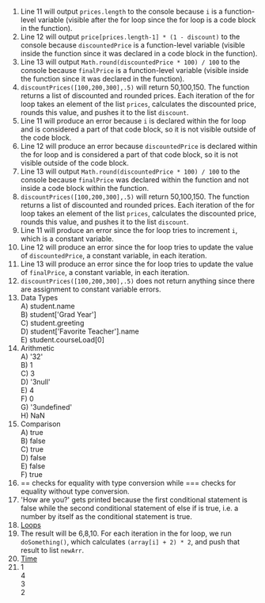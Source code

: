 1. Line 11 will output `prices.length` to the console because `i` is a function-level variable (visible after the for loop since the for loop is a code block in the function).
2. Line 12 will output `price[prices.length-1] * (1 - discount)` to the console because `discountedPrice` is a function-level variable (visible inside the function since it was declared in a code block in the function).
3. Line 13 will output `Math.round(discountedPrice * 100) / 100` to the console because `finalPrice` is a function-level variable (visible inside the function since it was declared in the function).
4. `discountPrices([100,200,300],.5)` will return 50,100,150. The function returns a list of discounted and rounded prices. Each iteration of the for loop takes an element of the list `prices`, calculates the discounted price, rounds this value, and pushes it to the list `discount`.
5. Line 11 will produce an error because `i` is declared within the for loop and is considered a part of that code block, so it is not visible outside of the code block.
6. Line 12 will produce an error because `discountedPrice` is declared within the for loop and is considered a part of that code block, so it is not visible outside of the code block.
7. Line 13 will output `Math.round(discountedPrice * 100) / 100` to the console because `finalPrice` was declared within the function and not inside a code block within the function.
8. `discountPrices([100,200,300],.5)` will return 50,100,150. The function returns a list of discounted and rounded prices. Each iteration of the for loop takes an element of the list `prices`, calculates the discounted price, rounds this value, and pushes it to the list `discount`.
9. Line 11 will produce an error since the for loop tries to increment `i`, which is a constant variable.
10. Line 12 will produce an error since the for loop tries to update the value of `discountedPrice`, a constant variable, in each iteration.
11. Line 13 will produce an error since the for loop tries to update the value of `finalPrice`, a constant variable, in each iteration. 
12. `discountPrices([100,200,300],.5)` does not return anything since there are assignment to constant variable errors.
13. Data Types\
    A) student.name\
    B) student['Grad Year']\
    C) student.greeting\
    D) student['Favorite Teacher'].name\
    E) student.courseLoad[0]
14. Arithmetic\
    A) '32'\
    B) 1\
    C) 3\
    D) '3null'\
    E) 4\
    F) 0\
    G) '3undefined'\
    H) NaN
15. Comparison\
    A) true\
    B) false\
    C) true\
    D) false\
    E) false\
    F) true
16. == checks for equality with type conversion while === checks for equality without type conversion.
17. 'How are you?' gets printed because the first conditional statement is false while the second conditional statement of else if is true, i.e. a number by itself as the conditional statement is true.
18. [Loops](part1-question18.js)
19. The result will be 6,8,10. For each iteration in the for loop, we run `doSomething()`, which calculates `(array[i] + 2) * 2`, and push that result to list `newArr`. 
20. [Time](part1-question20.js)
21. 1\
    4\
    3\
    2
